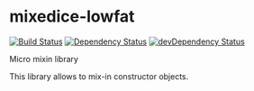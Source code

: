 mixedice-lowfat
===============
[![Build Status](https://travis-ci.org/freezedev/mixedice-lowfat.png?branch=master)](https://travis-ci.org/freezedev/mixedice-lowfat)
[![Dependency Status](https://david-dm.org/freezedev/mixedice-lowfat.png)](https://david-dm.org/freezedev/mixedice-lowfat)
[![devDependency Status](https://david-dm.org/freezedev/mixedice-lowfat/dev-status.png)](https://david-dm.org/freezedev/mixedice-lowfat#info=devDependencies)

Micro mixin library

This library allows to mix-in constructor objects.
